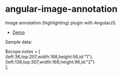 # angular-image-annotation
Image annotation (highlighting) plugin with AngularJS.

* [Demo](http://gjk0090.github.io/angular-image-annotation  "Demo")

Sample data:

  $scope.notes = [    
    {left:36,top:207,width:168,height:56,id:"1"},    
    {left:136,top:307,width:168,height:96,id:"2"}  
  ];
